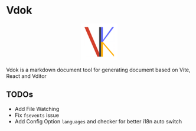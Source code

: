 # Vdok

<div style="width: 100%; text-align: center;">
    <img src="./assets/logo.png" width="100" height="100" />
</div>

Vdok is a markdown document tool for generating document based on Vite, React and Vditor

## TODOs

- Add File Watching
- Fix `fsevents` issue
- Add Config Option `languages` and checker for better i18n auto switch

